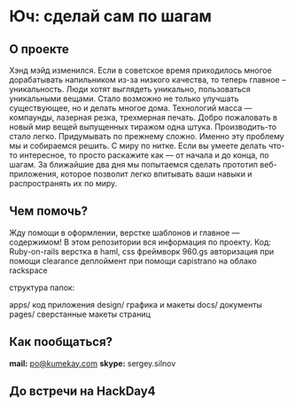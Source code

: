 Юч: сделай сам по шагам
=======================

О проекте
---------

Хэнд мэйд изменился. Если в советское время приходилось многое дорабатывать напильником из-за низкого качества, то теперь главное – уникальность. Люди хотят выглядеть уникально, пользоваться уникальными вещами. Стало возможно не только улучшать существующее, но и делать многое дома. Технологий масса — компаунды, лазерная резка, трехмерная печать. Добро пожаловать в новый мир вещей выпущенных тиражом одна штука.
Производить-то стало легко. Придумывать по прежнему сложно. Именно эту проблему мы и собираемся решить. С миру по нитке. Если вы умеете делать что-то интересное, то просто раскажите как — от начала и до конца, по шагам.
За ближайшие два дня мы попытаемся сделать прототип веб-приложения, которое позволит легко впитывать ваши навыки и распространять их по миру. 

Чем помочь?
-----------

Жду помощи в оформлении, верстке шаблонов и главное — содержимом!
В этом репозитории вся информация по проекту.
Код: 
Ruby-on-rails
верстка в haml, css фреймворк 960.gs
авторизация при помощи clearance
деплоймент при помощи capistrano на облако rackspace

структура папок:

apps/ код приложения
design/ графика и макеты
docs/ документы
pages/ сверстанные макеты страниц

Как пообщаться?
---------------

**mail:** po@kumekay.com
**skype:**  sergey.silnov

До встречи на HackDay4
----------------------
